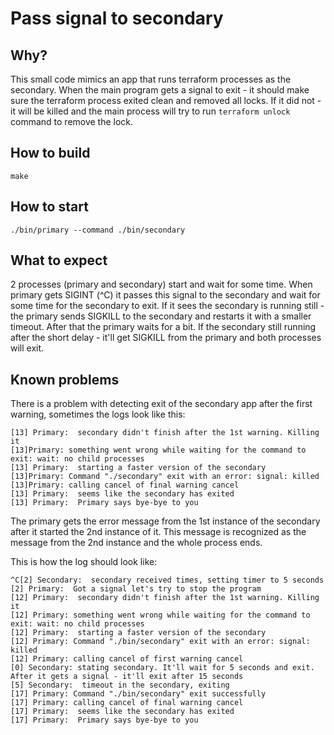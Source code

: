 # Pass signal to secondary

## Why?

This small code mimics an app that runs terraform processes as the secondary. When the main program gets a signal to exit - it should make sure the terraform process exited clean and removed all locks. If it did not - it will be killed and the main process will try to run `terraform unlock` command to remove the lock.

## How to build

`make`

## How to start

```
./bin/primary --command ./bin/secondary
```

## What to expect

2 processes (primary and secondary) start and wait for some time. When primary gets SIGINT (^C) it passes this signal to the secondary and wait for some time for the secondary to exit. If it sees the secondary is running still - the primary sends SIGKILL to the secondary and restarts it with a smaller timeout. After that the primary waits for a bit. If the secondary still running after the short delay - it'll get SIGKILL from the primary and both processes will exit.

## Known problems

There is a problem with detecting exit of the secondary app after the first warning, sometimes the logs look like this:

```
[13] Primary:  secondary didn't finish after the 1st warning. Killing it
[13]Primary: something went wrong while waiting for the command to exit: wait: no child processes
[13] Primary:  starting a faster version of the secondary
[13]Primary: Command "./secondary" exit with an error: signal: killed
[13]Primary: calling cancel of final warning cancel
[13] Primary:  seems like the secondary has exited
[13] Primary:  Primary says bye-bye to you
```

The primary gets the error message from the 1st instance of the secondary after it started the 2nd instance of it. This message is recognized as the message from the 2nd instance and the whole process ends.

This is how the log should look like:

```
^C[2] Secondary:  secondary received times, setting timer to 5 seconds
[2] Primary:  Got a signal let's try to stop the program
[12] Primary:  secondary didn't finish after the 1st warning. Killing it
[12] Primary: something went wrong while waiting for the command to exit: wait: no child processes
[12] Primary:  starting a faster version of the secondary
[12] Primary: Command "./bin/secondary" exit with an error: signal: killed
[12] Primary: calling cancel of first warning cancel
[0] Secondary: stating secondary. It'll wait for 5 seconds and exit. After it gets a signal - it'll exit after 15 seconds
[5] Secondary:  timeout in the secondary, exiting
[17] Primary: Command "./bin/secondary" exit successfully
[17] Primary: calling cancel of final warning cancel
[17] Primary:  seems like the secondary has exited
[17] Primary:  Primary says bye-bye to you
```